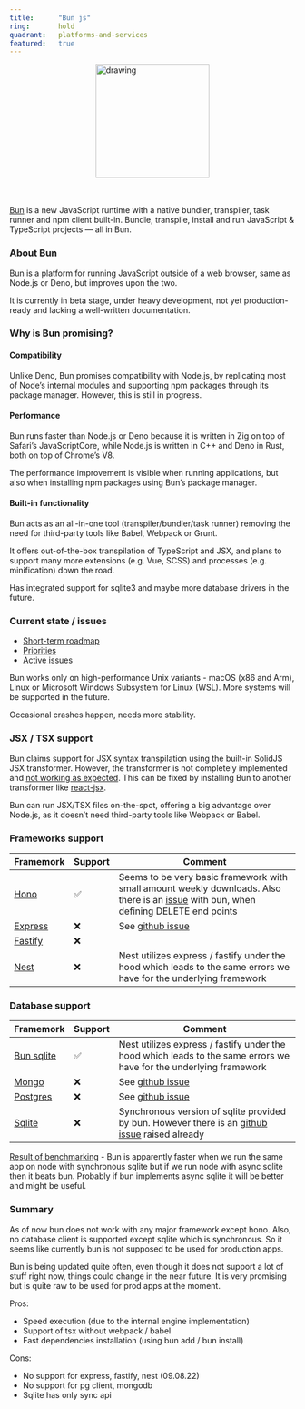 ```yaml
---
title:      "Bun js"
ring:       hold
quadrant:   platforms-and-services
featured:   true
---
```


<img style="display: block; margin-left: auto; margin-right: auto; width:200px;" src="https://bun.sh/logo.svg" alt="drawing"/>

<br/>
<br/>

[Bun](https://bun.sh) is a new JavaScript runtime with a native bundler, transpiler, task runner and npm client built-in. Bundle, transpile, install and run JavaScript & TypeScript projects — all in Bun.

### About Bun
Bun is a platform for running JavaScript outside of a web browser, same as Node.js or Deno, but improves upon the two. 

It is currently in beta stage, under heavy development, not yet production-ready and lacking a well-written documentation. 

### Why is Bun promising?

#### Compatibility

Unlike Deno, Bun promises compatibility with Node.js, by replicating most of Node’s internal modules and supporting npm packages through its package manager. However, this is still in progress.

#### Performance 

Bun runs faster than Node.js or Deno because it is written in Zig on top of Safari’s JavaScriptCore, while Node.js is written in C++ and Deno in Rust, both on top of Chrome’s V8. 

The performance improvement is visible when running applications, but also when installing npm packages using Bun’s package manager. 

#### Built-in functionality 

Bun acts as an all-in-one tool (transpiler/bundler/task runner) removing the need for third-party tools like Babel, Webpack or Grunt. 

It offers out-of-the-box transpilation of TypeScript and JSX, and plans to support many more extensions (e.g. Vue, SCSS) and processes (e.g. minification) down the road. 

Has integrated support for sqlite3 and maybe more database drivers in the future. 

### Current state / issues 

- [Short-term roadmap](https://github.com/oven-sh/bun/issues/159)
- [Priorities](https://github.com/oven-sh/bun/issues/798)
- [Active issues](https://github.com/oven-sh/bun/issues)

Bun works only on high-performance Unix variants - macOS (x86 and Arm), Linux or Microsoft Windows Subsystem for Linux (WSL). More systems will be supported in the future. 

Occasional crashes happen, needs more stability. 

### JSX / TSX support

Bun claims support for JSX syntax transpilation using the built-in SolidJS JSX transformer. However, the transformer is not completely implemented and [not working as expected](https://github.com/oven-sh/bun/issues/496). This can be fixed by installing Bun to another transformer like [react-jsx](https://www.npmjs.com/package/react-jsx). 

Bun can run JSX/TSX files on-the-spot, offering a big advantage over Node.js, as it doesn’t need third-party tools like Webpack or Babel. 

### Frameworks support
| Framemork | Support | Comment |
|---|---|---|
| [Hono](https://www.npmjs.com/package/hono)   | :white_check_mark: | Seems to be very basic framework with small amount weekly downloads. Also there is an [issue](https://github.com/honojs/hono/issues/440) with bun, when defining DELETE end points |
| [Express](https://www.npmjs.com/package/express) | :x: | See [github issue](https://github.com/oven-sh/bun/issues/496) |
| [Fastify](https://www.npmjs.com/package/fastify)  | :x: |   |
| [Nest](https://www.npmjs.com/package/@nestjs/core)  | :x: | Nest utilizes express / fastify under the hood which leads to the same errors we have for the underlying framework |

### Database support
| Framemork | Support | Comment |
|---|---|---|
| [Bun sqlite](https://github.com/oven-sh/bun#bunsqlite-sqlite3-module)  | :white_check_mark: | Nest utilizes express / fastify under the hood which leads to the same errors we have for the underlying framework |
| [Mongo](https://www.npmjs.com/package/mongodb)   | :x: | See [github issue](https://github.com/oven-sh/bun/issues/288) |
| [Postgres](https://www.npmjs.com/package/pg) | :x: | See [github issue](https://github.com/oven-sh/bun/issues/288) |
| [Sqlite](https://www.npmjs.com/package/sqlite3)  | :x: | Synchronous version of sqlite provided by bun. However there is an [github issue](https://github.com/oven-sh/bun/issues/978) raised already |

[Result of benchmarking](https://gitlab.lohika.com/rnd-hub/bun-research) - Bun is apparently faster when we run the same app on node with synchronous sqlite but if we run node with async sqlite then it beats bun. Probably if bun implements async sqlite it will be better and might be useful. 

### Summary
As of now bun does not work with any major framework except hono. Also, no database client is supported except sqlite which is synchronous. So it seems like currently bun is not supposed to be used for production apps. 

Bun is being updated quite often, even though it does not support a lot of stuff right now, things could change in the near future. It is very promising but is quite raw to be used for prod apps at the moment.  

Pros: 
- Speed execution (due to the internal engine implementation) 
- Support of tsx without webpack / babel
- Fast dependencies installation (using bun add / bun install) 

Cons: 
- No support for express, fastify, nest (09.08.22)
- No support for pg client, mongodb
- Sqlite has only sync api 
